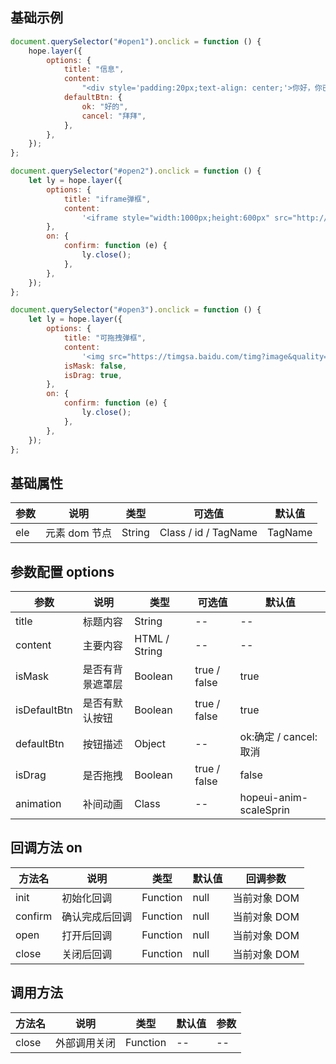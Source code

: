 ## 基础示例

```javascript
document.querySelector("#open1").onclick = function () {
    hope.layer({
        options: {
            title: "信息",
            content:
                "<div style='padding:20px;text-align: center;'>你好，你已经吃过了</div>",
            defaultBtn: {
                ok: "好的",
                cancel: "拜拜",
            },
        },
    });
};

document.querySelector("#open2").onclick = function () {
    let ly = hope.layer({
        options: {
            title: "iframe弹框",
            content:
                '<iframe style="width:1000px;height:600px" src="http://test.haier.com/masvod/public/2020/06/05/20200605_17283277896_r1_800k.mp4" frameborder=0 allowScriptAccess="sameDomain" type="application/x-shockwave-flash"></iframe>',
        },
        on: {
            confirm: function (e) {
                ly.close();
            },
        },
    });
};

document.querySelector("#open3").onclick = function () {
    let ly = hope.layer({
        options: {
            title: "可拖拽弹框",
            content:
                '<img src="https://timgsa.baidu.com/timg?image&quality=80&size=b9999_10000&sec=1596605654660&di=3efa3194330834b16d1edce806f3ace4&imgtype=0&src=http%3A%2F%2Fattach.bbs.miui.com%2Fforum%2F201105%2F17%2F113554rnu40q7nbgnn3lgq.jpg" style="width:800px" />',
            isMask: false,
            isDrag: true,
        },
        on: {
            confirm: function (e) {
                ly.close();
            },
        },
    });
};
```

## 基础属性

| 参数 | 说明          | 类型   | 可选值               | 默认值  |
| ---- | ------------- | ------ | -------------------- | ------- |
| ele  | 元素 dom 节点 | String | Class / id / TagName | TagName |

## 参数配置 options

| 参数         | 说明             | 类型          | 可选值       | 默认值                 |
| ------------ | ---------------- | ------------- | ------------ | ---------------------- |
| title        | 标题内容         | String        | --           | --                     |
| content      | 主要内容         | HTML / String | --           | --                     |
| isMask       | 是否有背景遮罩层 | Boolean       | true / false | true                   |
| isDefaultBtn | 是否有默认按钮   | Boolean       | true / false | true                   |
| defaultBtn   | 按钮描述         | Object        | --           | ok:确定 / cancel:取消  |
| isDrag       | 是否拖拽         | Boolean       | true / false | false                  |
| animation    | 补间动画         | Class         | --           | hopeui-anim-scaleSprin |

## 回调方法 on

| 方法名  | 说明           | 类型     | 默认值 | 回调参数     |
| ------- | -------------- | -------- | ------ | ------------ |
| init   | 初始化回调     | Function | null   | 当前对象 DOM |
| confirm | 确认完成后回调 | Function | null   | 当前对象 DOM |
| open    | 打开后回调     | Function | null   | 当前对象 DOM |
| close   | 关闭后回调     | Function | null   | 当前对象 DOM |


## 调用方法

| 方法名 | 说明         | 类型     | 默认值 | 参数 |
| ------ | ------------ | -------- | ------ | ---- |
| close  | 外部调用关闭 | Function | --     | --   |
